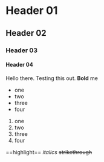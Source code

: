 # Header 01
## Header 02
### Header 03
#### Header 04
Hello there. Testing this out.
**Bold** me
- one
- two
- three
- four
1. one
2. two
3. three
4. four

==highlight==
_italics_
~~strikethrough~~

<br>

<!-- 
Started 2023.06.20 
Document using markdown here.
-->